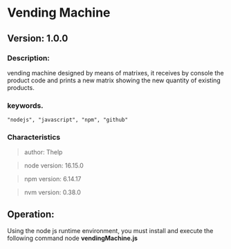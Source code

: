 # Vending Machine

## Version: 1.0.0

### Description:
vending machine designed by means of matrixes, 
it receives by console the product code and prints a new matrix showing the new quantity of existing products.

### keywords.
    "nodejs", "javascript", "npm", "github"

### Characteristics

> author: Thelp

> node version: 16.15.0

> npm version: 6.14.17

> nvm version: 0.38.0
## Operation: 
Using the node js runtime environment, you must install and execute the following command
node **vendingMachine.js**